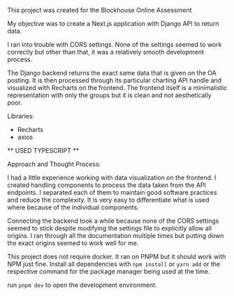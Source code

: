 This project was created for the Blockhouse Online Assessment

My objective was to create a Next.js application with Django API to return data.

I ran into trouble with CORS settings. None of the settings seemed to work correctly but other than that, it was a relatively smooth development process.

The Django backend returns the exact same data that is given on the OA posting. It is then processed through its particular charting API handle and visualized with Recharts on the frontend. The frontend itself is a minimalistic representation with only the groups but it is clean and not aesthetically poor.

Libraries:
- Recharts
- axios

** USED TYPESCRIPT **

Approach and Thought Process:

I had a little experience working with data visualization on the frontend. I created handling components to process the data taken from the API endpoints. I separated each of them to maintain good software practices and reduce the complexity. It is very easy to differentiate what is used where because of the individual components.

Connecting the backend took a while because none of the CORS settings seemed to stick despite modifying the settings file to explicitly allow all origins. I ran through all the documentation multiple times but putting down the exact origins seemed to work well for me.

This project does not require docker. It ran on PNPM but it should work with NPM just fine. Install all dependencies with ```npm install``` or ```yarn add``` or the respective command for the package manager being used at the time.

run ```pnpm dev``` to open the development environment.